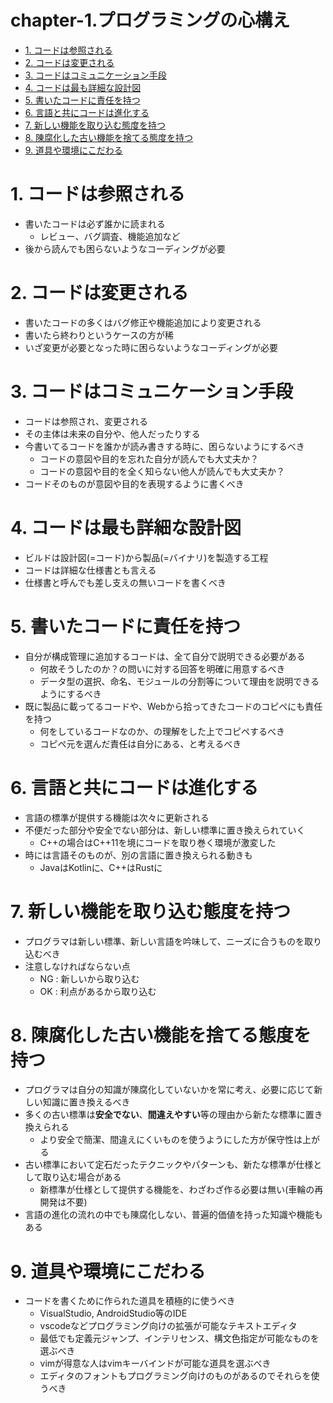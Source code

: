 <h1>chapter-1.プログラミングの心構え</h1>


<!-- TOC -->

- [1. コードは参照される](#1-%E3%82%B3%E3%83%BC%E3%83%89%E3%81%AF%E5%8F%82%E7%85%A7%E3%81%95%E3%82%8C%E3%82%8B)
- [2. コードは変更される](#2-%E3%82%B3%E3%83%BC%E3%83%89%E3%81%AF%E5%A4%89%E6%9B%B4%E3%81%95%E3%82%8C%E3%82%8B)
- [3. コードはコミュニケーション手段](#3-%E3%82%B3%E3%83%BC%E3%83%89%E3%81%AF%E3%82%B3%E3%83%9F%E3%83%A5%E3%83%8B%E3%82%B1%E3%83%BC%E3%82%B7%E3%83%A7%E3%83%B3%E6%89%8B%E6%AE%B5)
- [4. コードは最も詳細な設計図](#4-%E3%82%B3%E3%83%BC%E3%83%89%E3%81%AF%E6%9C%80%E3%82%82%E8%A9%B3%E7%B4%B0%E3%81%AA%E8%A8%AD%E8%A8%88%E5%9B%B3)
- [5. 書いたコードに責任を持つ](#5-%E6%9B%B8%E3%81%84%E3%81%9F%E3%82%B3%E3%83%BC%E3%83%89%E3%81%AB%E8%B2%AC%E4%BB%BB%E3%82%92%E6%8C%81%E3%81%A4)
- [6. 言語と共にコードは進化する](#6-%E8%A8%80%E8%AA%9E%E3%81%A8%E5%85%B1%E3%81%AB%E3%82%B3%E3%83%BC%E3%83%89%E3%81%AF%E9%80%B2%E5%8C%96%E3%81%99%E3%82%8B)
- [7. 新しい機能を取り込む態度を持つ](#7-%E6%96%B0%E3%81%97%E3%81%84%E6%A9%9F%E8%83%BD%E3%82%92%E5%8F%96%E3%82%8A%E8%BE%BC%E3%82%80%E6%85%8B%E5%BA%A6%E3%82%92%E6%8C%81%E3%81%A4)
- [8. 陳腐化した古い機能を捨てる態度を持つ](#8-%E9%99%B3%E8%85%90%E5%8C%96%E3%81%97%E3%81%9F%E5%8F%A4%E3%81%84%E6%A9%9F%E8%83%BD%E3%82%92%E6%8D%A8%E3%81%A6%E3%82%8B%E6%85%8B%E5%BA%A6%E3%82%92%E6%8C%81%E3%81%A4)
- [9. 道具や環境にこだわる](#9-%E9%81%93%E5%85%B7%E3%82%84%E7%92%B0%E5%A2%83%E3%81%AB%E3%81%93%E3%81%A0%E3%82%8F%E3%82%8B)

<!-- /TOC -->



# 1. コードは参照される
- 書いたコードは必ず誰かに読まれる
	- レビュー、バグ調査、機能追加など
- 後から読んでも困らないようなコーディングが必要

# 2. コードは変更される
- 書いたコードの多くはバグ修正や機能追加により変更される
- 書いたら終わりというケースの方が稀
- いざ変更が必要となった時に困らないようなコーディングが必要

# 3. コードはコミュニケーション手段
- コードは参照され、変更される
- その主体は未来の自分や、他人だったりする
- 今書いてるコードを誰かが読み書きする時に、困らないようにするべき
	- コードの意図や目的を忘れた自分が読んでも大丈夫か？
	- コードの意図や目的を全く知らない他人が読んでも大丈夫か？
- コードそのものが意図や目的を表現するように書くべき

# 4. コードは最も詳細な設計図
- ビルドは設計図(=コード)から製品(=バイナリ)を製造する工程
- コードは詳細な仕様書とも言える
- 仕様書と呼んでも差し支えの無いコードを書くべき

# 5. 書いたコードに責任を持つ
- 自分が構成管理に追加するコードは、全て自分で説明できる必要がある
	- 何故そうしたのか？の問いに対する回答を明確に用意するべき
	- データ型の選択、命名、モジュールの分割等について理由を説明できるようにするべき
- 既に製品に載ってるコードや、Webから拾ってきたコードのコピペにも責任を持つ
	- 何をしているコードなのか、の理解をした上でコピペするべき
	- コピペ元を選んだ責任は自分にある、と考えるべき

# 6. 言語と共にコードは進化する
- 言語の標準が提供する機能は次々に更新される
- 不便だった部分や安全でない部分は、新しい標準に置き換えられていく
	- C++の場合はC++11を境にコードを取り巻く環境が激変した
- 時には言語そのものが、別の言語に置き換えられる動きも
	- JavaはKotlinに、C++はRustに

# 7. 新しい機能を取り込む態度を持つ
- プログラマは新しい標準、新しい言語を吟味して、ニーズに合うものを取り込むべき
- 注意しなければならない点
	- NG : 新しいから取り込む
	- OK : 利点があるから取り込む

# 8. 陳腐化した古い機能を捨てる態度を持つ
- プログラマは自分の知識が陳腐化していないかを常に考え、必要に応じて新しい知識に置き換えるべき
- 多くの古い標準は**安全でない**、**間違えやすい**等の理由から新たな標準に置き換えられる
	- より安全で簡潔、間違えにくいものを使うようにした方が保守性は上がる
- 古い標準において定石だったテクニックやパターンも、新たな標準が仕様として取り込む場合がある
	- 新標準が仕様として提供する機能を、わざわざ作る必要は無い(車輪の再開発は不要)
- 言語の進化の流れの中でも陳腐化しない、普遍的価値を持った知識や機能もある

# 9. 道具や環境にこだわる
- コードを書くために作られた道具を積極的に使うべき
	- VisualStudio, AndroidStudio等のIDE
	- vscodeなどプログラミング向けの拡張が可能なテキストエディタ
	- 最低でも定義元ジャンプ、インテリセンス、構文色指定が可能なものを選ぶべき
	- vimが得意な人はvimキーバインドが可能な道具を選ぶべき
	- エディタのフォントもプログラミング向けのものがあるのでそれらを使うべき
